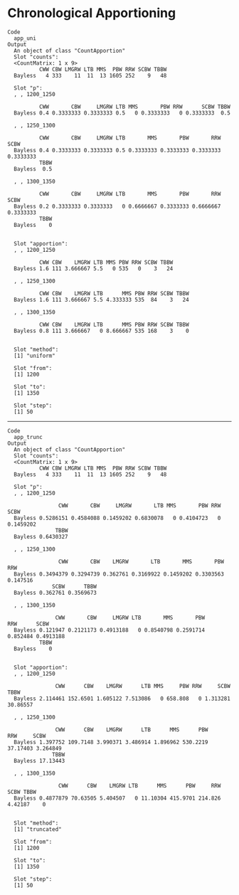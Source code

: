 # Chronological Apportioning

    Code
      app_uni
    Output
      An object of class "CountApportion"
      Slot "counts":
      <CountMatrix: 1 x 9>
              CWW CBW LMGRW LTB MMS  PBW RRW SCBW TBBW
      Bayless   4 333    11  11  13 1605 252    9   48
      
      Slot "p":
      , , 1200_1250
      
              CWW       CBW     LMGRW LTB MMS       PBW RRW      SCBW TBBW
      Bayless 0.4 0.3333333 0.3333333 0.5   0 0.3333333   0 0.3333333  0.5
      
      , , 1250_1300
      
              CWW       CBW     LMGRW LTB       MMS       PBW       RRW      SCBW
      Bayless 0.4 0.3333333 0.3333333 0.5 0.3333333 0.3333333 0.3333333 0.3333333
              TBBW
      Bayless  0.5
      
      , , 1300_1350
      
              CWW       CBW     LMGRW LTB       MMS       PBW       RRW      SCBW
      Bayless 0.2 0.3333333 0.3333333   0 0.6666667 0.3333333 0.6666667 0.3333333
              TBBW
      Bayless    0
      
      
      Slot "apportion":
      , , 1200_1250
      
              CWW CBW    LMGRW LTB MMS PBW RRW SCBW TBBW
      Bayless 1.6 111 3.666667 5.5   0 535   0    3   24
      
      , , 1250_1300
      
              CWW CBW    LMGRW LTB      MMS PBW RRW SCBW TBBW
      Bayless 1.6 111 3.666667 5.5 4.333333 535  84    3   24
      
      , , 1300_1350
      
              CWW CBW    LMGRW LTB      MMS PBW RRW SCBW TBBW
      Bayless 0.8 111 3.666667   0 8.666667 535 168    3    0
      
      
      Slot "method":
      [1] "uniform"
      
      Slot "from":
      [1] 1200
      
      Slot "to":
      [1] 1350
      
      Slot "step":
      [1] 50
      

---

    Code
      app_trunc
    Output
      An object of class "CountApportion"
      Slot "counts":
      <CountMatrix: 1 x 9>
              CWW CBW LMGRW LTB MMS  PBW RRW SCBW TBBW
      Bayless   4 333    11  11  13 1605 252    9   48
      
      Slot "p":
      , , 1200_1250
      
                    CWW       CBW     LMGRW       LTB MMS       PBW RRW      SCBW
      Bayless 0.5286151 0.4584088 0.1459202 0.6830078   0 0.4104723   0 0.1459202
                   TBBW
      Bayless 0.6430327
      
      , , 1250_1300
      
                    CWW       CBW    LMGRW       LTB       MMS       PBW      RRW
      Bayless 0.3494379 0.3294739 0.362761 0.3169922 0.1459202 0.3303563 0.147516
                  SCBW      TBBW
      Bayless 0.362761 0.3569673
      
      , , 1300_1350
      
                   CWW       CBW     LMGRW LTB       MMS       PBW      RRW      SCBW
      Bayless 0.121947 0.2121173 0.4913188   0 0.8540798 0.2591714 0.852484 0.4913188
              TBBW
      Bayless    0
      
      
      Slot "apportion":
      , , 1200_1250
      
                   CWW      CBW    LMGRW      LTB MMS     PBW RRW     SCBW     TBBW
      Bayless 2.114461 152.6501 1.605122 7.513086   0 658.808   0 1.313281 30.86557
      
      , , 1250_1300
      
                   CWW      CBW    LMGRW      LTB      MMS      PBW      RRW     SCBW
      Bayless 1.397752 109.7148 3.990371 3.486914 1.896962 530.2219 37.17403 3.264849
                  TBBW
      Bayless 17.13443
      
      , , 1300_1350
      
                    CWW      CBW    LMGRW LTB      MMS      PBW     RRW    SCBW TBBW
      Bayless 0.4877879 70.63505 5.404507   0 11.10304 415.9701 214.826 4.42187    0
      
      
      Slot "method":
      [1] "truncated"
      
      Slot "from":
      [1] 1200
      
      Slot "to":
      [1] 1350
      
      Slot "step":
      [1] 50
      

